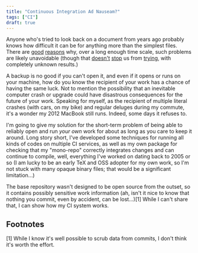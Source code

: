 ```yaml
---
title: "Continuous Integration Ad Nauseam?"
tags: ["CI"]
draft: true
---
```


Anyone who's tried to look back on a document from years ago probably knows how difficult it can be for anything more than the simplest files.
There are [good](https://en.wikipedia.org/wiki/Software_rot) [reasons](https://en.wikipedia.org/wiki/Entropy) why, over a long enough time scale, such problems are likely unavoidable (though that [doesn't](https://en.wikipedia.org/wiki/Voyager_Golden_Record) [stop](https://en.wikipedia.org/wiki/Long_Now_Foundation) us from [trying](http://www.slate.com/articles/health_and_science/green_room/2009/11/atomic_priesthoods_thorn_landscapes_and_munchian_pictograms.html), with completely unknown results.)

A backup is no good if you can't open it, and even if it opens or runs on your machine, how do you know the recipient of your work has a chance of having the same luck.
Not to mention the possibility that an inevitable computer crash or upgrade could have disastrous consequences for the future of your work.
Speaking for myself, as the recipient of multiple literal crashes (with cars, on my bike) and regular deluges during my commute, it's a wonder my 2012 MacBook still runs.
Indeed, some days it refuses to.

I'm going to give my solution for the short-term problem of being able to reliably open and run _your own_ work for about as long as you care to keep it around.
Long story short, I've developed some techniques for running all kinds of codes on multiple CI services, as well as my own package for checking that my "mono-repo" correctly integrates changes and can continue to compile, well, everything I've worked on dating back to 2005 or so (I am lucky to be an early TeX and OSS adopter for my own work, so I'm not stuck with many opaque binary files; that would be a significant limitation...)

The base repository wasn't designed to be open source from the outset, so it contains possibly sensitive work information (ah, isn't it nice to know that nothing you commit, even by accident, can be lost...)[1]
While I can't share that, I can show how my CI system works.




## Footnotes

[1] While I know it's well possible to scrub data from commits, I don't think it's worth the effort.